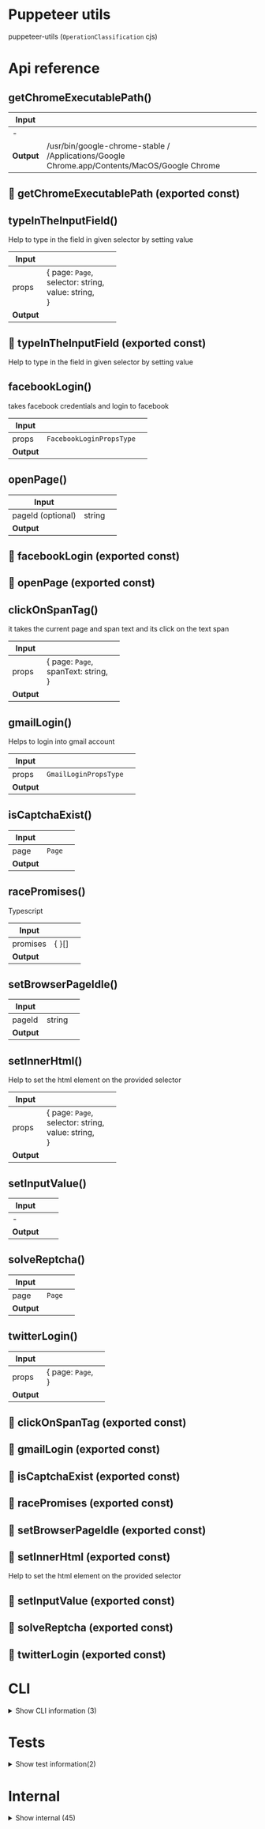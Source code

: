 # Puppeteer utils

puppeteer-utils (`OperationClassification` cjs)



# Api reference

## getChromeExecutablePath()

| Input      |    |    |
| ---------- | -- | -- |
| - | | |
| **Output** | /usr/bin/google-chrome-stable / /Applications/Google Chrome.app/Contents/MacOS/Google Chrome   |    |



## 📄 getChromeExecutablePath (exported const)

## typeInTheInputField()

Help to type in the field in given selector by setting value


| Input      |    |    |
| ---------- | -- | -- |
| props | { page: `Page`, <br />selector: string, <br />value: string, <br /> } |  |
| **Output** |    |    |



## 📄 typeInTheInputField (exported const)

Help to type in the field in given selector by setting value


## facebookLogin()

takes facebook credentials and login to facebook


| Input      |    |    |
| ---------- | -- | -- |
| props | `FacebookLoginPropsType` |  |
| **Output** |    |    |



## openPage()

| Input      |    |    |
| ---------- | -- | -- |
| pageId (optional) | string |  |
| **Output** |    |    |



## 📄 facebookLogin (exported const)

## 📄 openPage (exported const)

## clickOnSpanTag()

it takes the current page and span text and its click on the text span


| Input      |    |    |
| ---------- | -- | -- |
| props | { page: `Page`, <br />spanText: string, <br /> } |  |
| **Output** |    |    |



## gmailLogin()

Helps to login into gmail account


| Input      |    |    |
| ---------- | -- | -- |
| props | `GmailLoginPropsType` |  |
| **Output** |    |    |



## isCaptchaExist()

| Input      |    |    |
| ---------- | -- | -- |
| page | `Page` |  |
| **Output** |    |    |



## racePromises()

Typescript


| Input      |    |    |
| ---------- | -- | -- |
| promises | {  }[] |  |
| **Output** |    |    |



## setBrowserPageIdle()

| Input      |    |    |
| ---------- | -- | -- |
| pageId | string |  |,| status | boolean |  |
| **Output** |    |    |



## setInnerHtml()

Help to set the html element on the provided selector


| Input      |    |    |
| ---------- | -- | -- |
| props | { page: `Page`, <br />selector: string, <br />value: string, <br /> } |  |
| **Output** |    |    |



## setInputValue()

| Input      |    |    |
| ---------- | -- | -- |
| - | | |
| **Output** |    |    |



## solveReptcha()

| Input      |    |    |
| ---------- | -- | -- |
| page | `Page` |  |
| **Output** |    |    |



## twitterLogin()

| Input      |    |    |
| ---------- | -- | -- |
| props | { page: `Page`, <br /> } |  |
| **Output** |    |    |



## 📄 clickOnSpanTag (exported const)

## 📄 gmailLogin (exported const)

## 📄 isCaptchaExist (exported const)

## 📄 racePromises (exported const)

## 📄 setBrowserPageIdle (exported const)

## 📄 setInnerHtml (exported const)

Help to set the html element on the provided selector


## 📄 setInputValue (exported const)

## 📄 solveReptcha (exported const)

## 📄 twitterLogin (exported const)

# CLI

<details><summary>Show CLI information (3)</summary>
    
  # runBrowser()




| Input      |    |    |
| ---------- | -- | -- |
| - | | |
| **Output** |    |    |



## 📄 browserLunchOptions (exported const)

## 📄 runBrowser (exported const)

  </details>

# Tests

<details><summary>Show test information(2)</summary>
    
  # test()




| Input      |    |    |
| ---------- | -- | -- |
| - | | |
| **Output** |    |    |



## 📄 test (unexported const)

  </details>

# Internal

<details><summary>Show internal (45)</summary>
    
  # delay()

Handling the new page by checking all browser tabs and if exist then return the existing one for reuse
or create new one


| Input      |    |    |
| ---------- | -- | -- |
| ms | number |  |
| **Output** |    |    |



## foundOrNotXpath()

Utility function that always returns a boolean instead of throwing an error.
XPath version.


| Input      |    |    |
| ---------- | -- | -- |
| props | { page: `Page`, <br />selector: string, <br /> } |  |
| **Output** |    |    |



## foundOrNot()

Utility function that always returns a boolean instead of throwing an error.


| Input      |    |    |
| ---------- | -- | -- |
| props | { page: `Page`, <br />selector: string, <br />timeoutMilliseconds?: number, <br /> } |  |
| **Output** |    |    |



## getBrowserPageById()

| Input      |    |    |
| ---------- | -- | -- |
| browser | `Browser` |  |,| pageId | string |  |
| **Output** |    |    |



## getBrowserTabs()

| Input      |    |    |
| ---------- | -- | -- |
| browserInfo | `BrowserSession` |  |
| **Output** |    |    |



## getBrowser()

| Input      |    |    |
| ---------- | -- | -- |
| - | | |
| **Output** |    |    |



## getConnectedBrowsers()

| Input      |    |    |
| ---------- | -- | -- |
| - | | |
| **Output** |    |    |



## getIdlePage()

| Input      |    |    |
| ---------- | -- | -- |
| browser | `Browser` |  |
| **Output** |    |    |



## getNewPage()

| Input      |    |    |
| ---------- | -- | -- |
| browser | `Browser` |  |
| **Output** |    |    |



## logConsoleIfDebug()

Utility function to log console only if a Debug flag is set.
If the flag is not set, doesn't print anything.


| Input      |    |    |
| ---------- | -- | -- |
| props | { message: string, <br />debug: boolean, <br /> } |  |
| **Output** |    |    |



## openMultiTabs()

| Input      |    |    |
| ---------- | -- | -- |
| props | `OpenMultiTabProps` |  |
| **Output** |    |    |



## openNewBrowserOnChildProcess()

| Input      |    |    |
| ---------- | -- | -- |
| - | | |
| **Output** |    |    |



## openNewBrowser()

| Input      |    |    |
| ---------- | -- | -- |
| - | | |
| **Output** |    |    |



## retryClickAndWaitSelector()

Utility function that loops waiting a second and checking
if selector showed up. Fails if it takes more than 30 seconds.

this is good to use instead of page.waitForTimeout + page.waitForSelector


| Input      |    |    |
| ---------- | -- | -- |
| props | { page: {  }, <br />selector: {  }, <br />selectorOptions?: {  }, <br />selectorToClick: string, <br />maxTime: number, <br /> } |  |
| **Output** |    |    |



## retryWaitSelector()

Utility function that loops waiting a second and checking
if selector showed up. Fails if it takes more than 30 seconds.

this is good to use instead of page.waitForTimeout + page.waitForSelector


| Input      |    |    |
| ---------- | -- | -- |
| props | { page: `Page`, <br />selector: string, <br />maxTime: number, <br /> } |  |
| **Output** |    |    |



## runBrowser()

| Input      |    |    |
| ---------- | -- | -- |
| - | | |
| **Output** |    |    |



## setBrowserSession()

| Input      |    |    |
| ---------- | -- | -- |
| browser | `Browser` |  |
| **Output** |    |    |



## trueClick()

Utility function to call the element onclick event directly.
Success when clicking is improved over puppeteer page.click('selector')


| Input      |    |    |
| ---------- | -- | -- |
| props | { page: `Page`, <br />selector: string, <br /> } |  |
| **Output** |    |    |



## typeOnTheTargetWithXpathSelector()

Help to type in the input field using x-path


| Input      |    |    |
| ---------- | -- | -- |
| props | { page: `Page`, <br />selector: string, <br />text: string, <br /> } |  |
| **Output** |    |    |



## waitMilliseconds()

Utility functions to wait millisseconds. eg: 3000 waits 3 seconds


| Input      |    |    |
| ---------- | -- | -- |
| milliseconds | number |  |
| **Output** |    |    |



## 🔹 FacebookLoginPropsType

Properties: 

 | Name | Type | Description |
|---|---|---|
| email  | string |  |
| password  | string |  |
| page  | object |  |



## 🔹 GmailLoginPropsType

Properties: 

 | Name | Type | Description |
|---|---|---|
| email  | string |  |
| password  | string |  |
| page  | object |  |



## 🔹 NewPageProps

Properties: 

 | Name | Type | Description |
|---|---|---|
| pageId (optional) | string |  |



## 🔹 OpenMultiTabProps

Properties: 

 | Name | Type | Description |
|---|---|---|
| noOfTabs  | number |  |
| tabUrl  | string |  |
| browser  | object |  |



## 📄 browserLunchOptions (exported const)

## 📄 delay (exported const)

Handling the new page by checking all browser tabs and if exist then return the existing one for reuse
or create new one


## 📄 foundOrNotXpath (exported const)

Utility function that always returns a boolean instead of throwing an error.
XPath version.


## 📄 foundOrNot (exported const)

Utility function that always returns a boolean instead of throwing an error.


## 📄 getBrowserPageById (exported const)

## 📄 getBrowserTabs (exported const)

## 📄 getBrowser (exported const)

## 📄 getConnectedBrowsers (exported const)

## 📄 getIdlePage (exported const)

## 📄 getNewPage (exported const)

## 📄 logConsoleIfDebug (exported const)

Utility function to log console only if a Debug flag is set.
If the flag is not set, doesn't print anything.


## 📄 openMultiTabs (exported const)

## 📄 openNewBrowserOnChildProcess (exported const)

## 📄 openNewBrowser (exported const)

## 📄 retryClickAndWaitSelector (exported const)

Utility function that loops waiting a second and checking
if selector showed up. Fails if it takes more than 30 seconds.

this is good to use instead of page.waitForTimeout + page.waitForSelector


## 📄 retryWaitSelector (exported const)

Utility function that loops waiting a second and checking
if selector showed up. Fails if it takes more than 30 seconds.

this is good to use instead of page.waitForTimeout + page.waitForSelector


## 📄 runBrowser (exported const)

## 📄 setBrowserSession (exported const)

## 📄 trueClick (exported const)

Utility function to call the element onclick event directly.
Success when clicking is improved over puppeteer page.click('selector')


## 📄 typeOnTheTargetWithXpathSelector (exported const)

Help to type in the input field using x-path


## 📄 waitMilliseconds (exported const)

Utility functions to wait millisseconds. eg: 3000 waits 3 seconds
  </details>

